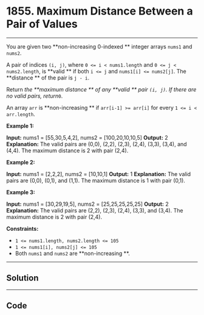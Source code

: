 # 1855. Maximum Distance Between a Pair of Values

---

You are given two **non-increasing 0-indexed ** integer arrays `nums1`​​​​​​ and `nums2`​​​​​​.

A pair of indices `(i, j)`, where `0 <= i < nums1.length` and `0 <= j < nums2.length`, is **valid ** if both `i <= j` and `nums1[i] <= nums2[j]`. The **distance ** of the pair is `j - i`​​​​.

Return _the **maximum distance ** of any **valid ** pair _`(i, j)`_. If there are no valid pairs, return_`0`.

An array `arr` is **non-increasing ** if `arr[i-1] >= arr[i]` for every `1 <= i < arr.length`.

 

**Example 1:**


**Input:** nums1 = [55,30,5,4,2], nums2 = [100,20,10,10,5]
**Output:** 2
**Explanation:** The valid pairs are (0,0), (2,2), (2,3), (2,4), (3,3), (3,4), and (4,4).
The maximum distance is 2 with pair (2,4).


**Example 2:**


**Input:** nums1 = [2,2,2], nums2 = [10,10,1]
**Output:** 1
**Explanation:** The valid pairs are (0,0), (0,1), and (1,1).
The maximum distance is 1 with pair (0,1).


**Example 3:**


**Input:** nums1 = [30,29,19,5], nums2 = [25,25,25,25,25]
**Output:** 2
**Explanation:** The valid pairs are (2,2), (2,3), (2,4), (3,3), and (3,4).
The maximum distance is 2 with pair (2,4).


 

**Constraints:**

  * `1 <= nums1.length, nums2.length <= 105`
  * `1 <= nums1[i], nums2[j] <= 105`
  * Both `nums1` and `nums2` are **non-increasing **.

---

## Solution



---

## Code
```python


```